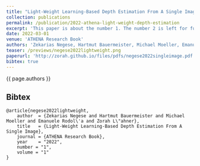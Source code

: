 ```yaml
---
title: "Light-Weight Learning-Based Depth Estimation From A Single Image"
collection: publications
permalink: /publication/2022-athena-light-weight-depth-estimation
excerpt: 'This paper is about the number 1. The number 2 is left for future work.'
date: 2022-03-01
venue: 'ATHENA Research Book'
authors: 'Zekarias Negese, Hartmut Bauermeister, Michael Moeller, Emanuele Rodolà, <b>Zorah Lähner</b>'
teaser: /previews/negese2022lightweight.png
paperurl: 'http://zorah.github.io/files/pdfs/negese2022singleimage.pdf'
bibtex: true
---
```


{{ page.authors }}

## Bibtex

    @article{negese2022lightweight,
        author 	= {Zekarias Negese and Hartmut Bauermeister and Michael Moeller and Emanuele Rodol\'a and Zorah L\"ahner},
        title 	= {Light-Weight Learning-Based Depth Estimation From A Single Image},
        journal = {ATHENA Research Book},
        year 	= "2022",
        number = "1",
        volume = "1"
    }
